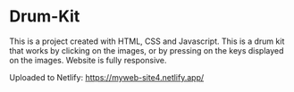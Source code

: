 # Drum-Kit
This is a project created with HTML, CSS and Javascript. This is a drum kit that works by clicking on the images, or by pressing on the keys displayed on the images. Website is fully responsive. 

Uploaded to Netlify: https://myweb-site4.netlify.app/
